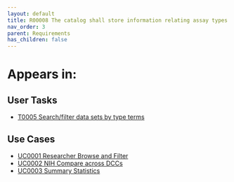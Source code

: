 ```yaml
---
layout: default
title: R00008 The catalog shall store information relating assay types to CF programs
nav_order: 3
parent: Requirements
has_children: false
---
```


# Appears in:


## User Tasks

-   [T0005 Search/filter data sets by type terms](../user-tasks/searchfilter-data-sets-by-type-terms.md)


## Use Cases

-   [UC0001 Researcher Browse and Filter](../use-cases/browse-and-filter.md)
-   [UC0002 NIH Compare across DCCs](../use-cases/multi-compare-custodian.md)
-   [UC0003 Summary Statistics](../use-cases/summary-statistics.md)
